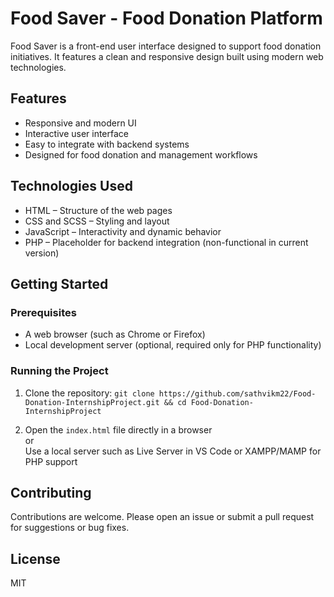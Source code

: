 # Food Saver - Food Donation Platform 

Food Saver is a front-end user interface designed to support food donation initiatives. It features a clean and responsive design built using modern web technologies.

## Features

- Responsive and modern UI
- Interactive user interface
- Easy to integrate with backend systems
- Designed for food donation and management workflows

## Technologies Used

- HTML – Structure of the web pages
- CSS and SCSS – Styling and layout
- JavaScript – Interactivity and dynamic behavior
- PHP – Placeholder for backend integration (non-functional in current version)

## Getting Started

### Prerequisites

- A web browser (such as Chrome or Firefox)
- Local development server (optional, required only for PHP functionality)

### Running the Project

1. Clone the repository:
   `git clone https://github.com/sathvikm22/Food-Donation-InternshipProject.git && cd Food-Donation-InternshipProject`

3. Open the `index.html` file directly in a browser  
or  
Use a local server such as Live Server in VS Code or XAMPP/MAMP for PHP support

## Contributing

Contributions are welcome. Please open an issue or submit a pull request for suggestions or bug fixes.

## License

MIT

